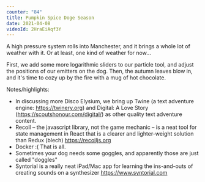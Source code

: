 ```yaml
---
counter: "84"
title: Pumpkin Spice Doge Season
date: 2021-04-08
videoId: 2HraEiAqf3Y
---
```


A high pressure system rolls into Manchester, and it brings a whole lot of weather with it. Or at least, one kind of weather for now...

First, we add some more logarithmic sliders to our particle tool, and adjust the positions of our emitters on the dog. Then, the autumn leaves blow in, and it's time to cozy up by the fire with a mug of hot chocolate.

Notes/highlights:

- In discussing more Disco Elysium, we bring up Twine (a text adventure engine: https://twinery.org) and Digital: A Love Story (https://scoutshonour.com/digital/) as other quality text adventure content.
- Recoil – the javascript library, not the game mechanic – is a neat tool for state management in React that is a clearer and lighter-weight solution than Redux (blech) https://recoiljs.org
- Docker :( That is all.
- Sometimes your dog needs some goggles, and apparently those are just called "doggles"
- Syntorial is a really neat iPad/Mac app for learning the ins-and-outs of creating sounds on a synthesizer https://www.syntorial.com